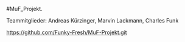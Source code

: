 #MuF_Projekt.


Teammitglieder: Andreas Kürzinger, Marvin Lackmann, Charles Funk 


https://github.com/Funky-Fresh/MuF-Projekt.git
